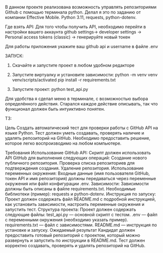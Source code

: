 В данном проекте реализована возможность управлять репозиториями Github с помощью терминала python. Делал я это по заданию от компании Effective Mobile.
Python 3.11, requests, python-dotenv.

Где взять API:
Для того чтобы получить API, необходимо перейти в настройки вашего аккаунта github
settings-> developer settings -> Personal access tokens (classic) -> генерируйте новый токен

Для работы приложения укажите ваш github api и username в файле .env

ЗАПУСК:
1) Скачайте и запустите проект в любом удобном редакторе
2) Запустите виртуалку и установите зависимости:
python -m venv venv
venv/scripts/activated
pip install -r requirements.txt

3) Запустите проект:
python test_api.py

Для удобства я сделал меню в терминале, с возможностью выбора определённого действия. Старался каждое действие описывать, так что функционал должен быть интуиктивно понятен.

ТЗ:

Цель
Создать автоматический тест для проверки работы с GitHub API на языке Python. Тест должен уметь создавать, проверять наличие и удалять репозиторий на GitHub. Необходимо предоставить решение, которое легко воспроизводимо на любом компьютере.

Требования
Использование GitHub API:
Скрипт должен использовать API GitHub для выполнения следующих операций:
Создание нового публичного репозитория.
Проверка списка репозиториев для подтверждения создания.
Удаление репозитория.
Использование переменных окружения:
Входные данные (имя пользователя GitHub, токен API и имя репозитория) должны передаваться через переменные окружения или файл конфигурации .env.
Зависимости:
Зависимости должны быть описаны в файле requirements.txt.
Необходимые библиотеки (пример): requests и python-dotenv.
Инструкция по запуску:
Проект должен содержать файл README.md с подробной инструкцией, как установить зависимости, настроить переменные окружения и запустить тест.
Структура проекта:
Проект должен содержать следующие файлы:
test_api.py — основной скрипт с тестом.
.env — файл с переменными окружения (необходимо указать пример).
requirements.txt — файл с зависимостями.
README.md — инструкция по установке и запуску.
Ожидаемый результат
Кандидат должен предоставить готовый репозиторий с проектом, который можно развернуть и запустить по инструкции в README.md. Тест должен корректно создавать, проверять и удалять репозиторий на GitHub.
